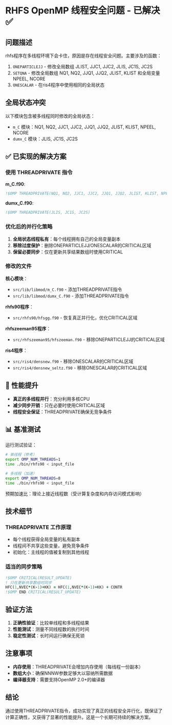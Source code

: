 # RHFS OpenMP 线程安全问题 - 已解决 ✅

## 问题描述

rhfs程序在多线程环境下会卡住，原因是存在线程安全问题。主要涉及的函数：

1. `ONEPARTICLEJJ` - 修改全局数组 JLIST, JJC1, JJC2, JLIS, JC1S, JC2S
2. `SETQNA` - 修改全局数组 NQ1, NQ2, JJQ1, JJQ2, JLIST, KLIST 和全局变量 NPEEL, NCORE
3. `ONESCALAR` - 在ris4程序中使用相同的全局状态

## 全局状态冲突

以下模块包含被多线程同时修改的全局状态：
- `m_C` 模块：NQ1, NQ2, JJC1, JJC2, JJQ1, JJQ2, JLIST, KLIST, NPEEL, NCORE
- `dumx_C` 模块：JLIS, JC1S, JC2S

## ✅ 已实现的解决方案

### 使用 THREADPRIVATE 指令

**m_C.f90**:
```fortran
!$OMP THREADPRIVATE(NQ1, NQ2, JJC1, JJC2, JJQ1, JJQ2, JLIST, KLIST, NPEEL, NCORE)
```

**dumx_C.f90**:
```fortran
!$OMP THREADPRIVATE(JLIS, JC1S, JC2S)
```

### 优化后的并行化策略

1. **全局状态线程私有**：每个线程拥有自己的全局变量副本
2. **移除过度保护**：删除ONEPARTICLEJJ/ONESCALAR的CRITICAL区域
3. **保留必要同步**：仅在更新共享结果数组时使用CRITICAL

### 修改的文件

**核心模块**：
- `src/lib/libmod/m_C.f90` - 添加THREADPRIVATE指令
- `src/lib/libmod/dumx_C.f90` - 添加THREADPRIVATE指令

**rhfs90程序**：
- `src/rhfs90/hfsgg.f90` - 恢复真正并行化，优化CRITICAL区域

**rhfszeeman95程序**：
- `src/rhfszeeman95/hfszeeman.f90` - 移除ONEPARTICLEJJ的CRITICAL区域

**ris4程序**：
- `src/ris4/densnew.f90` - 移除ONESCALAR的CRITICAL区域
- `src/ris4/densnew_seltz.f90` - 移除ONESCALAR的CRITICAL区域

## 🚀 性能提升

- **真正的多线程并行**：充分利用多核CPU
- **减少同步开销**：只在必要时使用CRITICAL区域
- **线程安全保证**：THREADPRIVATE确保无竞争条件

## 📊 基准测试

运行测试验证：
```bash
# 单线程（参考）
export OMP_NUM_THREADS=1
time ./bin/rhfs90 < input_file

# 多线程（加速）
export OMP_NUM_THREADS=8
time ./bin/rhfs90 < input_file
```

预期加速比：理论上接近线程数（受计算复杂度和内存访问模式影响）

## 技术细节

### THREADPRIVATE 工作原理
- 每个线程获得全局变量的私有副本
- 线程间不共享这些变量，避免竞争条件
- 初始化：主线程的值被复制到其他线程

### 适当的同步策略
```fortran
!$OMP CRITICAL(RESULT_UPDATE)
! 只在更新共享数组时同步
HFC(1,NVEC*(K-1)+KK) = HFC(1,NVEC*(K-1)+KK) + CONTR
!$OMP END CRITICAL(RESULT_UPDATE)
```

## 验证方法

1. **正确性验证**：比较单线程和多线程结果
2. **性能测试**：测量不同线程数的执行时间
3. **稳定性测试**：长时间运行确保无死锁

## 注意事项

- **内存使用**：THREADPRIVATE会增加内存使用（每线程一份副本）
- **数组大小**：确保NNNW参数足够大以容纳所需数据
- **编译器支持**：需要支持OpenMP 2.0+的编译器

## 结论

通过使用THREADPRIVATE指令，成功实现了真正的线程安全并行化，既保证了计算正确性，又获得了显著的性能提升。这是一个长期可持续的解决方案。 